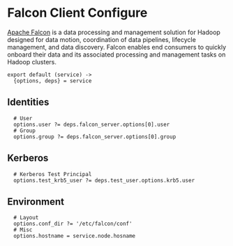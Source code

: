 
# Falcon Client Configure

[Apache Falcon](http://falcon.apache.org) is a data processing and management solution for Hadoop designed
for data motion, coordination of data pipelines, lifecycle management, and data
discovery. Falcon enables end consumers to quickly onboard their data and its
associated processing and management tasks on Hadoop clusters.

    export default (service) ->
      {options, deps} = service

## Identities

      # User
      options.user ?= deps.falcon_server.options[0].user
      # Group
      options.group ?= deps.falcon_server.options[0].group

## Kerberos

      # Kerberos Test Principal
      options.test_krb5_user ?= deps.test_user.options.krb5.user

## Environment

      # Layout
      options.conf_dir ?= '/etc/falcon/conf'
      # Misc
      options.hostname = service.node.hosname
